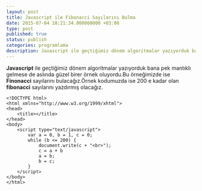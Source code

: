 ```yaml
---
layout: post
title: Javascript ile Fibonacci Sayılarını Bulma
date: 2015-07-04 18:21:34.000000000 +03:00
type: post
published: true
status: publish
categories: programlama
description: Javascript ile geçtiğimiz dönem algoritmalar yazıyorduk bana pek mantıklı gelmese de aslında güzel birer örnek oluyordu.Bu örneğimizde ise
---
```


**Javascript** ile geçtiğimiz dönem algoritmalar yazıyorduk bana pek mantıklı gelmese de aslında güzel birer örnek oluyordu.Bu örneğimizde ise **Finonacci** sayılarını bulacağız.Örnek kodumuzda ise 200 e kadar olan **fibonacci** sayılarını yazdırmış olacağız.

    <!DOCTYPE html>
    <html xmlns="http://www.w3.org/1999/xhtml">
    <head>
        <title></title>
    </head>
    <body>
        <script type="text/javascript">
            var a = 0, b = 1, c = 0;
            while (b <= 200) {
                document.write(c + "<br>");
                c = a + b
                a = b;
                b = c;
            }
        </script>
    </body>
    </html>
